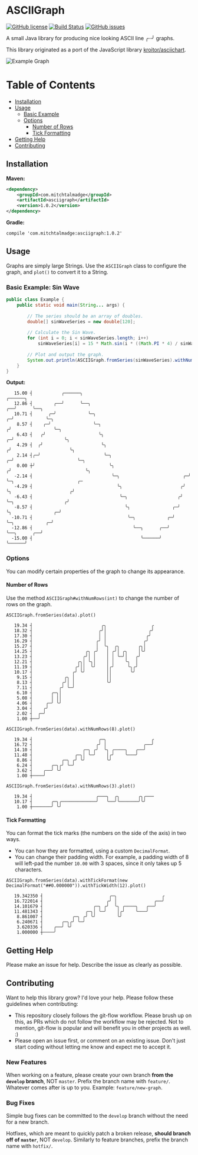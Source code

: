 # ASCIIGraph

[![GitHub license](https://img.shields.io/badge/license-Apache%202-blue.svg)](https://raw.githubusercontent.com/mitchtalmadge/asciigraph/master/LICENSE)
[![Build Status](https://travis-ci.org/MitchTalmadge/ASCIIGraph.svg?branch=master)](https://travis-ci.org/MitchTalmadge/ASCIIGraph)
[![GitHub issues](https://img.shields.io/github/issues/mitchtalmadge/asciigraph.svg)](https://github.com/mitchtalmadge/asciigraph/issues)

A small Java library for producing nice looking ASCII line ╭┈╯ graphs.

This library originated as a port of the JavaScript library [kroitor/asciichart](https://github.com/kroitor/asciichart).

![Example Graph](http://i.imgur.com/uiyYMfP.png) 

# Table of Contents

* [Installation](#installation)
* [Usage](#usage)
    * [Basic Example](#basic-example-sin-wave)
    * [Options](#options)
        * [Number of Rows](#number-of-rows)
        * [Tick Formatting](#tick-formatting)
* [Getting Help](#getting-help)
* [Contributing](#contributing)

## Installation

**Maven:**
```xml
<dependency>
    <groupId>com.mitchtalmadge</groupId>
    <artifactId>asciigraph</artifactId>
    <version>1.0.2</version>
</dependency>
```

**Gradle:**
```
compile 'com.mitchtalmadge:asciigraph:1.0.2'
```

## Usage

Graphs are simply large Strings. Use the `ASCIIGraph` class to configure the graph, 
and `plot()` to convert it to a String.

### Basic Example: Sin Wave
```java
public class Example {
    public static void main(String... args) {
        
        // The series should be an array of doubles.
        double[] sinWaveSeries = new double[120];
        
        // Calculate the Sin Wave.
        for (int i = 0; i < sinWaveSeries.length; i++)
            sinWaveSeries[i] = 15 * Math.sin(i * ((Math.PI * 4) / sinWaveSeries.length));
        
        // Plot and output the graph.
        System.out.println(ASCIIGraph.fromSeries(sinWaveSeries).withNumRows(15).plot());
    }
}
```
**Output:**
```
   15.00 ┤           ╭──────╮                                                    ╭──────╮                                        
   12.86 ┤        ╭──╯      ╰──╮                                              ╭──╯      ╰──╮                                     
   10.71 ┤      ╭─╯            ╰─╮                                          ╭─╯            ╰─╮                                   
    8.57 ┤    ╭─╯                ╰─╮                                       ╭╯                ╰─╮                                 
    6.43 ┤   ╭╯                    ╰╮                                    ╭─╯                   ╰╮                                
    4.29 ┤  ╭╯                      ╰╮                                  ╭╯                      ╰╮                               
    2.14 ┤╭─╯                        ╰─╮                              ╭─╯                        ╰─╮                             
    0.00 ┼╯                            ╰╮                            ╭╯                            ╰╮                            
   -2.14 ┤                              ╰─╮                        ╭─╯                              ╰─╮                        ╭─
   -4.29 ┤                                ╰╮                      ╭╯                                  ╰╮                      ╭╯ 
   -6.43 ┤                                 ╰─╮                   ╭╯                                    ╰─╮                   ╭╯  
   -8.57 ┤                                   ╰╮                ╭─╯                                       ╰╮                ╭─╯   
  -10.71 ┤                                    ╰─╮            ╭─╯                                          ╰─╮            ╭─╯     
  -12.86 ┤                                      ╰──╮      ╭──╯                                              ╰──╮      ╭──╯       
  -15.00 ┤                                         ╰──────╯                                                    ╰──────╯          
```

### Options

You can modify certain properties of the graph to change its appearance.

#### Number of Rows
Use the method `ASCIIGraph#withNumRows(int)` to change the number of rows on the graph.

`ASCIIGraph.fromSeries(data).plot()`
```
   19.34 ┤                          ╭╮                 ╭
   18.32 ┤                         ╭╯│                ╭╯
   17.30 ┤                         │ │               ╭╯ 
   16.29 ┤                        ╭╯ │              ╭╯  
   15.27 ┤                        │  ╰╮  ╭╮       ╭╮│   
   14.25 ┤                    ╭╮ ╭╯   │ ╭╯│ ╭╮    │╰╯   
   13.23 ┤                   ╭╯│ │    │ │ ╰─╯│   ╭╯     
   12.21 ┤                 ╭╮│ ╰╮│    │ │    ╰╮  │      
   11.19 ┤                ╭╯││  ╰╯    │╭╯     ╰╮╭╯      
   10.17 ┤               ╭╯ ╰╯        ││       ╰╯       
    9.15 ┤            ╭╮ │            ││                
    8.13 ┤           ╭╯│ │            ╰╯                
    7.11 ┤          ╭╯ ╰─╯                              
    6.10 ┤       ╭─╮│                                   
    5.08 ┤       │ ││                                   
    4.06 ┤     ╭─╯ ╰╯                                   
    3.04 ┤    ╭╯                                        
    2.02 ┤  ╭─╯                                         
    1.00 ┼──╯    
```                                       

`ASCIIGraph.fromSeries(data).withNumRows(8).plot()`
```
   19.34 ┤                         ╭─╮                 ╭
   16.72 ┤                        ╭╯ │              ╭──╯
   14.10 ┤                   ╭─╮ ╭╯  ╰╮ ╭────╮   ╭──╯   
   11.48 ┤                ╭─╮│ ╰─╯    │╭╯    ╰───╯      
    8.86 ┤           ╭─╮ ╭╯ ╰╯        ╰╯                
    6.24 ┤       ╭─╮╭╯ ╰─╯                              
    3.62 ┤    ╭──╯ ╰╯                                   
    1.00 ┼────╯  
```                                       

`ASCIIGraph.fromSeries(data).withNumRows(3).plot()`
```
   19.34 ┤                        ╭───╮  ╭╮       ╭╮╭───
   10.17 ┤       ╭─╮╭─────────────╯   ╰──╯╰───────╯╰╯   
    1.00 ┼───────╯ ╰╯                                   
```

#### Tick Formatting

You can format the tick marks (the numbers on the side of the axis) in two ways.

- You can how they are formatted, using a custom `DecimalFormat`.
- You can change their padding width. For example, a padding width of 8 will left-pad
the number `10.00` with 3 spaces, since it only takes up 5 characters.

```
ASCIIGraph.fromSeries(data).withTickFormat(new DecimalFormat("##0.000000")).withTickWidth(12).plot()
```

```
   19.342350 ┤                         ╭─╮                 ╭
   16.722014 ┤                        ╭╯ │              ╭──╯
   14.101679 ┤                   ╭─╮ ╭╯  ╰╮ ╭────╮   ╭──╯   
   11.481343 ┤                ╭─╮│ ╰─╯    │╭╯    ╰───╯      
    8.861007 ┤           ╭─╮ ╭╯ ╰╯        ╰╯                
    6.240671 ┤       ╭─╮╭╯ ╰─╯                              
    3.620336 ┤    ╭──╯ ╰╯                                   
    1.000000 ┼────╯                                         
```

## Getting Help

Please make an issue for help. Describe the issue as clearly as possible.

## Contributing

Want to help this library grow? I'd love your help. Please follow these guidelines when contributing:

- This repository closely follows the git-flow workflow. Please brush up on this, as PRs
which do not follow the workflow may be rejected. Not to mention, git-flow is 
popular and will benefit you in other projects as well. :)
- Please open an issue first, or comment on an existing issue. Don't just start coding without letting
me know and expect me to accept it.

### New Features
When working on a feature, please create your own branch **from the `develop` branch**, NOT `master`.
Prefix the branch name with `feature/`. Whatever comes after is up to you. Example: `feature/new-graph`.

### Bug Fixes
Simple bug fixes can be committed to the `develop` branch without the need for a new branch.

Hotfixes, which are meant to quickly patch a broken release, **should branch off of `master`**, 
NOT `develop`. Similarly to feature branches, prefix the branch name with `hotfix/`.